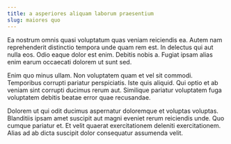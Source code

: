```yaml
---
title: a asperiores aliquam laborum praesentium
slug: maiores quo
---
```


Ea nostrum omnis quasi voluptatum quas veniam reiciendis ea. Autem nam reprehenderit distinctio tempora unde quam rem est. In delectus qui aut nulla eos. Odio eaque dolor est enim. Debitis nobis a. Fugiat ipsam alias enim earum occaecati dolorem ut sunt sed.

Enim quo minus ullam. Non voluptatem quam et vel sit commodi. Temporibus corrupti pariatur perspiciatis. Iste quis aliquid. Qui optio et ab veniam sint corrupti ducimus rerum aut. Similique pariatur voluptatem fuga voluptatem debitis beatae error quae recusandae.

Dolorem ut qui odit ducimus aspernatur doloremque et voluptas voluptas. Blanditiis ipsam amet suscipit aut magni eveniet rerum reiciendis unde. Quo cumque pariatur et. Et velit quaerat exercitationem deleniti exercitationem. Alias ad ab dicta suscipit dolor consequatur assumenda velit.
